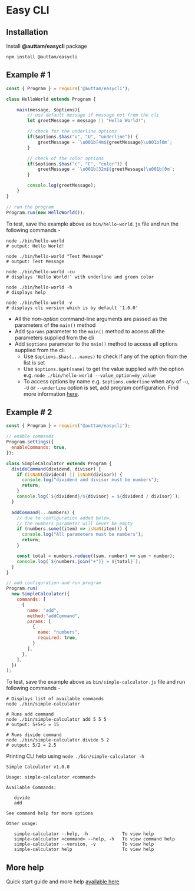 # Easy CLI

## Installation
Install **@auttam/easycli** package

```
npm install @auttam/easycli
```

## Example # 1

```js
const { Program } = require('@auttam/easycli');

class HelloWorld extends Program {

    main(message, $options){
        // use default message if message not from the cli
        let greetMessage = message || "Hello World!";        

        // check for the underline options
        if($options.$has("u", "U", "underline")) {
            greetMessage = `\u001b[4m${greetMessage}\u001b[0m`;
        }

        // check of the color options
        if($options.$has("c", "C", "color")) {
            greetMessage = `\u001b[32m${greetMessage}\u001b[0m`;
        }

        console.log(greetMessage);
    }
}

// run the program
Program.run(new HelloWorld());
```

To test, save the example above as `bin/hello-world.js` file and run the following commands -

```
node ./bin/hello-world
# output: Hello World!

node ./bin/hello-world "Test Message"
# output: Test Message

node ./bin/hello-world -cu
# displays 'Hello World!' with underline and green color

node ./bin/hello-world -h 
# displays help

node ./bin/hello-world -v
# displays cli version which is by default '1.0.0'
```

- All the *non-option* command-line arguments are passed as the parameters of the `main()` method
- Add `$params` parameter to the `main()` method to access all the parameters supplied from the cli
- Add `$options` parameter to the `main()` method to access all options supplied from the cli
    - Use `$options.$has(...names)` to check if any of the option from the list is set
    - Use `$options.$get(name)` to get the value supplied with the option e.g. `node ./bin/hello-world --value_option=my_value`
    - To access options by name e.g. `$options.underline` when any of `-u`, `-U` or `--underline` option is set, add program configuration. Find more information [here](https://github.com/auttam/easycli/wiki/CLI-Configuration).

## Example # 2
```js
const { Program } = require("@auttam/easycli");

// enable commands
Program.settings({
  enableCommands: true,
});

class SimpleCalculator extends Program {
  divideCommand(dividend, divisor) {
    if (isNaN(dividend) || isNaN(divisor)) {
      console.log("dividend and divisor must be numbers");
      return;
    }
    console.log(`${dividend}/${divisor} = ${dividend / divisor}`);
  }

  addCommand(...numbers) {
    // due to configuration added below,
    // the numbers parameter will never be empty
    if (numbers.some((item) => isNaN(item))) {
      console.log("All parameters must be numbers");
      return;
    }

    const total = numbers.reduce((sum, number) => sum + number);
    console.log(`${numbers.join("+")} = ${total}`);
  }
}

// add configuration and run program
Program.run(
  new SimpleCalculator({
    commands: [
      {
        name: "add",
        method:"addCommand",
        params: [
          {
            name: "numbers",
            required: true,
          }
        ],
      },
    ],
  })
);
```
To test, save the example above as `bin/simple-calculator.js` file and run following commands -

```
# Displays list of available commands
node ./bin/simple-calculator

# Runs add command
node ./bin/simple-calculator add 5 5 5
# output: 5+5+5 = 15

# Runs divide command
node ./bin/simple-calculator divide 5 2
# output: 5/2 = 2.5
```

Printing CLI help using `node ./bin/simple-calculator -h`
```
Simple Calculator v1.0.0

Usage: simple-calculator <command>

Available Commands:

   divide
   add

See command help for more options

Other usage:

   simple-calculator --help, -h             To view help
   simple-calculator <command> --help, -h   To view command help
   simple-calculator --version, -v          To view help
   simple-calculator help                   To view help

```

## More help 
Quick start guide and more help [available here](https://github.com/auttam/easycli/wiki)

